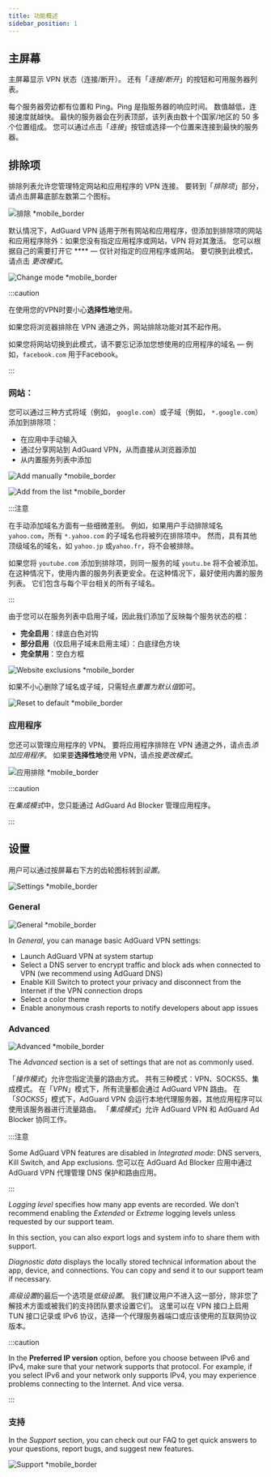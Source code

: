 ```yaml
---
title: 功能概述
sidebar_position: 1
---
```


## 主屏幕

主屏幕显示 VPN 状态（连接/断开）。 还有「*连接/断开*」的按钮和可用服务器列表。

每个服务器旁边都有位置和 Ping。Ping 是指服务器的响应时间。 数值越低，连接速度就越快。 最快的服务器会在列表顶部，该列表由数十个国家/地区的 50 多个位置组成。 您可以通过点击「*连接*」按钮或选择一个位置来连接到最快的服务器。

## 排除项

排除列表允许您管理特定网站和应用程序的 VPN 连接。 要转到「*排除项*」部分，请点击屏幕底部左数第二个图标。

![排除 *mobile_border](https://cdn.adtidy.org/content/kb/vpn/android/exclusions.jpg)

默认情况下，AdGuard VPN 适用于所有网站和应用程序，但添加到排除项的网站和应用程序除外：如果您没有指定应用程序或网站，VPN 将对其激活。 您可以根据自己的需要打开它 **** — 仅针对指定的应用程序或网站。 要切换到此模式，请点击 *更改模式*。

![Change mode *mobile_border](https://cdn.adtidy.org/content/kb/vpn/android/change_mode.jpg)

:::caution

在使用您的VPN时要小心**选择性地**使用。

如果您将浏览器排除在 VPN 通道之外，网站排除功能对其不起作用。

如果您将网站切换到此模式，请不要忘记添加您想使用的应用程序的域名 — 例如，`facebook.com` 用于Facebook。

:::

### 网站：

您可以通过三种方式将域（例如， `google.com`）或子域（例如， `*.google.com`）添加到排除项：

- 在应用中手动输入
- 通过分享网站到 AdGuard VPN，从而直接从浏览器添加
- 从内置服务列表中添加

![Add manually *mobile_border](https://cdn.adtidy.org/content/kb/vpn/android/manually.jpg)

![Add from the list *mobile_border](https://cdn.adtidy.org/content/kb/vpn/android/from_list.jpg)

:::注意

在手动添加域名方面有一些细微差别。 例如，如果用户手动排除域名 `yahoo.com`，所有 `*.yahoo.com` 的子域名也将被列在排除项中。 然而，具有其他顶级域名的域名，如 `yahoo.jp` 或`yahoo.fr`，将不会被排除。

如果您将 `youtube.com` 添加到排除项，则同一服务的域 `youtu.be` 将不会被添加。 在这种情况下，使用内置的服务列表更安全。在这种情况下，最好使用内置的服务列表。 它们包含与每个平台相关的所有子域名。

:::

由于您可以在服务列表中启用子域，因此我们添加了反映每个服务状态的框：

- **完全启用**：绿底白色对钩
- **部分启用**（仅启用子域未启用主域）：白底绿色方块
- **完全禁用**：空白方框

![Website exclusions *mobile_border](https://cdn.adtidy.org/content/kb/vpn/android/websites.png)

如果不小心删除了域名或子域，只需轻点*重置为默认值*即可。

![Reset to default *mobile_border](https://cdn.adtidy.org/content/kb/vpn/android/reset.jpg)

### 应用程序

您还可以管理应用程序的 VPN。 要将应用程序排除在 VPN 通道之外，请点击*添加应用程序*。 如果要**选择性地**使用 VPN，请点按*更改模式*。

![应用排除 *mobile_border](https://cdn.adtidy.org/content/kb/vpn/android/apps.jpg)

:::caution

在*集成模式*中，您只能通过 AdGuard Ad Blocker 管理应用程序。

:::

## 设置

用户可以通过按屏幕右下方的齿轮图标转到*设置*。

![Settings *mobile_border](https://cdn.adtidy.org/content/kb/vpn/android/settings.jpg)

### General

![General *mobile_border](https://cdn.adtidy.org/content/kb/vpn/android/general.jpg)

In *General*, you can manage basic AdGuard VPN settings:

- Launch AdGuard VPN at system startup
- Select a DNS server to encrypt traffic and block ads when connected to VPN (we recommend using AdGuard DNS)
- Enable Kill Switch to protect your privacy and disconnect from the Internet if the VPN connection drops
- Select a color theme
- Enable anonymous crash reports to notify developers about app issues

### Advanced

![Advanced *mobile_border](https://cdn.adtidy.org/content/kb/vpn/android/advanced.png)

The *Advanced* section is a set of settings that are not as commonly used.

「*操作模式*」允许您指定流量的路由方式。 共有三种模式：VPN、SOCKS5、集成模式。 在「*VPN*」模式下，所有流量都会通过 AdGuard VPN 路由。 在「*SOCKS5*」模式下，AdGuard VPN 会运行本地代理服务器，其他应用程序可以使用该服务器进行流量路由。 「*集成模式*」允许 AdGuard VPN 和 AdGuard Ad Blocker 协同工作。

:::注意

Some AdGuard VPN features are disabled in *Integrated mode*: DNS servers, Kill Switch, and App exclusions. 您可以在 AdGuard Ad Blocker 应用中通过 AdGuard VPN 代理管理 DNS 保护和路由应用。

:::

*Logging level* specifies how many app events are recorded. We don’t recommend enabling the *Extended* or *Extreme* logging levels unless requested by our support team.

In this section, you can also export logs and system info to share them with support.

*Diagnostic data* displays the locally stored technical information about the app, device, and connections. You can copy and send it to our support team if necessary.

*高级设置*的最后一个选项是*低级设置*。 我们建议用户不进入这一部分，除非您了解技术方面或被我们的支持团队要求设置它们。 这里可以在 VPN 接口上启用 TUN 接口记录或 IPv6 协议，选择一个代理服务器端口或应该使用的互联网协议版本。

:::caution

In the **Preferred IP version** option, before you choose between IPv6 and IPv4, make sure that your network supports that protocol. For example, if you select IPv6 and your network only supports IPv4, you may experience problems connecting to the Internet. And vice versa.

:::

### 支持

In the *Support* section, you can check out our FAQ to get quick answers to your questions, report bugs, and suggest new features.

![Support *mobile_border](https://cdn.adtidy.org/content/kb/vpn/android/support.jpg)
